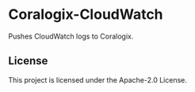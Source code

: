 # Coralogix-CloudWatch

Pushes CloudWatch logs to Coralogix.

## License

This project is licensed under the Apache-2.0 License.